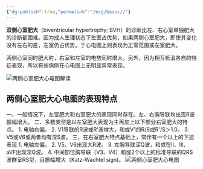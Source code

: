 ```yaml
---
{"dg-publish":true,"permalink":"/ecg/basic//"}
---
```


**双侧心室肥大**（biventricular hypertrophy; BVH）的诊断比左、右心室单独肥大的诊断都困难。因为成人生理状态下左室占优势，如果两侧心室肥大，即使其变化没有左右的差，左室仍占优势。于心电图上则表现为正常范围或左室肥大。

两侧心室同时肥大时，右室和左室的电势同时增大。另外，因为相互抵消各自的特征表现，所以有些病例在心电图上无明显异常表现。

![两侧心室肥大心电图解读](https://file.tsu.tw/d/file/20161209/dbd00484c0e17bbedff03390cf3175da.jpg)
## 两侧心室肥大心电图的表现特点
一、一般情况下，左室肥大和右室肥大的表现同时存在。左、右胸导联均出现R波振幅增大。
二、多数类型是以左室肥大表现为主再加上以下部分右室肥大的特点。
	1.  电轴右偏。
	2.  V1导联的R波或R'波增大，和或V1的R/S或R'/S＞1.0。
	3.  V5或V6或两者均有深S波。
三、在右室肥大特点基础上，常伴有一个以上的下述表现
	1.  电轴左偏。
	2.  V5、V6出现大R波。
	3.  左胸导联深Q波，和或在Ⅱ、Ⅲ、aVF出现深Q波。
	4.  中间部位胸导联（V3、V4）和或2个以上的标准导联的QRS波群呈RS型，且振幅增大（Katz-Wachtel sign)。
![两侧心室肥大心电图](https://file.tsu.tw/d/file/20161209/0f7f1fac88ba4cf7b330cbee12d7c3de.jpg)